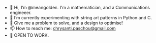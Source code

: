 - 👋 Hi, I’m @meangolden. I'm a mathematician, and a Communications engineeer.
- 🌱 I’m currently experimenting with string art patterns in Python and C.
- 💞️ Give me a problem to solve, and a design to optimise!
- 📫 How to reach me: chrysanti.paschou@gmail.com
- 👀 OPEN TO WORK.
<!---
meangolden/meangolden is a ✨ special ✨ repository because its `README.md` (this file) appears on your GitHub profile.
You can click the Preview link to take a look at your changes.
--->
